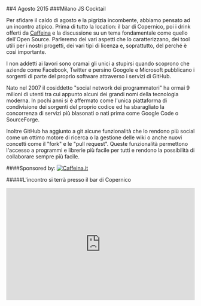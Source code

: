 ##4 Agosto 2015
###Milano JS Cocktail

Per sfidare il caldo di agosto e la pigrizia incombente, abbiamo pensato ad un incontro atipico. Prima di tutto la location: il bar di Copernico, poi i drink offerti da [Caffeina](http://caffeina.it) e la discussione su un tema fondamentale come quello dell'Open Source. Parleremo dei vari aspetti che lo caratterizzano, dei tool utili per i nostri progetti, dei vari tipi di licenza e, soprattutto, del perché è così importante.

I non addetti ai lavori sono oramai gli unici a stupirsi quando scoprono che aziende come Facebook, Twitter e persino Googole e Microsoft pubblicano i sorgenti di parte del proprio software attraverso i servizi di GitHub.

Nato nel 2007 il cosiddetto "social network dei programmatori" ha ormai 9 milioni di utenti tra cui appunto alcuni dei grandi nomi della tecnologia moderna.
In pochi anni si è affermato come l'unica piattaforma di condivisione dei sorgenti del proprio codice ed ha sbaragliato la concorrenza di servizi più blasonati o nati prima come Google Code o SourceForge.

Inoltre GitHub ha aggiunto a git alcune funzionalità che lo rendono più social come un ottimo motore di ricerca o la gestione delle wiki o anche nuovi concetti come il "fork" e le "pull request".
Queste funzionalità permettono l'accesso a programmi e librerie più facile per tutti e rendono la possibilità di collaborare sempre più facile.


####Sponsored by:
[![Caffeina.it](http://i.imgur.com/Vh7NURe.png?1)](http://caffeina.it)

#####L'incontro si terrà presso il bar di Copernico
<div class="frame">
<iframe src="https://www.google.com/maps/embed?pb=!1m18!1m12!1m3!1d2797.0069000733693!2d9.20309423016357!3d45.48980579943327!2m3!1f0!2f0!3f0!3m2!1i1024!2i768!4f13.1!3m3!1m2!1s0x0000000000000000%3A0xf85d28f3d532d3b5!2sCopernico+Milano!5e0!3m2!1sen!2sit!4v1431020946555" width="100%" height="300" frameborder="0" style="border:0"></iframe>
</div>
